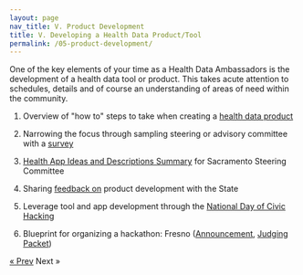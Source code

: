 ```yaml
---
layout: page
nav_title: V. Product Development  
title: V. Developing a Health Data Product/Tool
permalink: /05-product-development/
---
```


One of the key elements of your time as a Health Data Ambassadors is the development of a health data tool or product. This takes acute attention to schedules, details and of course an understanding of areas of need within the community.

1. Overview of "how to" steps to take when creating a [health data product](https://docs.google.com/document/d/1YLgSWMZLdCkPeDJS2MXRhIE6rvyVxqcVc8OL6ZUKs2E/edit)

2. Narrowing the focus through sampling steering or advisory committee with a [survey](https://docs.google.com/forms/d/14dHlGGwhQxEHURSge_MWeexR2DLXCQUxSjBrwwrGgCU/viewform?c=0&w=1)

3. [Health App Ideas and Descriptions Summary](https://docs.google.com/document/d/13p0_3TiRcE1C5gS2mBQv4gyprVe34pYPU1LdPG3wTpw/edit#heading=h.ovgf6cbijo4q) for Sacramento Steering Committee

4. Sharing [feedback on](https://docs.google.com/document/d/1Nr5TSFOnowSTeIvnTZ2GKvfzJXJuRjC1qU8mmq8TY6M/edit) product development with the State

5. Leverage tool and app development through the [National Day of Civic Hacking](http://www.hackforchange.org)

6. Blueprint for organizing a hackathon: Fresno ([Announcement](https://docs.google.com/document/d/1NbhcZdaYsIH_8Nu13CFW_PnNbqih9aljTK8E_5nqUTs/edit#), [Judging Packet](https://docs.google.com/document/d/1r3XK5RXz5QE-9V8uXz6NXBaAV1Cyzo3Mra1XT89qPpE/edit))

<!-- Pagination -->
<div class="pagination">
  <a class="pagination-item older" href="/04-public-relations">&laquo; Prev</a>
  <span class="pagination-item newer" href="/governance">Next &raquo;</span>
</div>
